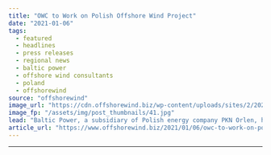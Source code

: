 ```yaml
---
title: "OWC to Work on Polish Offshore Wind Project"
date: "2021-01-06"
tags: 
  - featured
  - headlines
  - press releases
  - regional news
  - baltic power
  - offshore wind consultants
  - poland
  - offshorewind
source: "offshorewind"
image_url: "https://cdn.offshorewind.biz/wp-content/uploads/sites/2/2021/01/06091004/OWC-to-Work-on-Polish-Offshore-Wind-Project.jpg"
image_fp: "/assets/img/post_thumbnails/41.jpg"
lead: "Baltic Power, a subsidiary of Polish energy company PKN Orlen, has appointed Offshore Wind"
article_url: "https://www.offshorewind.biz/2021/01/06/owc-to-work-on-polish-offshore-wind-project/"
---
```


---
